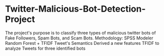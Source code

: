# Twitter-Malicious-Bot-Detection-Project
The project's purpose is to classify three types of malicious twitter bots of Fake Followers, Spam Bots, and Scam Bots.
Methodology: SPSS Modeler Random Forest + TFIDF Tweet's Semantics
Derived a new features TFIDF to analyze Tweets for three identified bots
